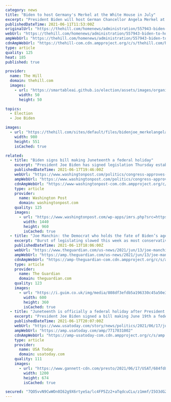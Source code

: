 ```yaml
---
category: news
title: "Biden to host Germany's Merkel at the White House in July"
excerpt: "President Biden will host German Chancellor Angela Merkel at the White House next month, his third in-person visit with a foreign leader in Washington since taking office at the beginning of this year."
publishedDateTime: 2021-06-11T11:53:00Z
originalUrl: "https://thehill.com/homenews/administration/557943-biden-to-host-germanys-merkel-at-the-white-house-in-july"
webUrl: "https://thehill.com/homenews/administration/557943-biden-to-host-germanys-merkel-at-the-white-house-in-july"
ampWebUrl: "https://thehill.com/homenews/administration/557943-biden-to-host-germanys-merkel-at-the-white-house-in-july?amp"
cdnAmpWebUrl: "https://thehill-com.cdn.ampproject.org/c/s/thehill.com/homenews/administration/557943-biden-to-host-germanys-merkel-at-the-white-house-in-july?amp"
type: article
quality: 125
heat: 185
published: true

provider:
  name: The Hill
  domain: thehill.com
  images:
    - url: "https://smartableai.github.io/election/assets/images/organizations/thehill.com-50x50.jpg"
      width: 50
      height: 50

topics:
  - Election
  - Joe Biden

images:
  - url: "https://thehill.com/sites/default/files/bidenjoe_merkelangela_germany_getty.jpg"
    width: 980
    height: 551
    isCached: true

related:
  - title: "Biden signs bill making Juneteenth a federal holiday"
    excerpt: "President Joe Biden has signed legislation Thursday establishing a new federal holiday commemorating the end of slavery, saying he believes it will go down as one of the greatest honors he has as pres"
    publishedDateTime: 2021-06-17T19:46:00Z
    webUrl: "https://www.washingtonpost.com/politics/congress-approves-bill-to-make-juneteenth-a-federal-holiday/2021/06/17/55035578-cf4f-11eb-a224-bd59bd22197c_story.html"
    ampWebUrl: "https://www.washingtonpost.com/politics/congress-approves-bill-to-make-juneteenth-a-federal-holiday/2021/06/17/55035578-cf4f-11eb-a224-bd59bd22197c_story.html?outputType=amp"
    cdnAmpWebUrl: "https://www-washingtonpost-com.cdn.ampproject.org/c/s/www.washingtonpost.com/politics/congress-approves-bill-to-make-juneteenth-a-federal-holiday/2021/06/17/55035578-cf4f-11eb-a224-bd59bd22197c_story.html?outputType=amp"
    type: article
    provider:
      name: Washington Post
      domain: washingtonpost.com
    quality: 125
    images:
      - url: "https://www.washingtonpost.com/wp-apps/imrs.php?src=https://arc-anglerfish-washpost-prod-washpost.s3.amazonaws.com/public/DFULVLWPVAI6XIREXVM32IQZPQ.jpg&w=1440"
        width: 1440
        height: 960
        isCached: true
  - title: "Joe Manchin: the Democrat who holds the fate of Biden’s agenda in his hands"
    excerpt: "Burst of legislating slowed this week as most conservative Senate Democrat thrust into position of unique power"
    publishedDateTime: 2021-06-13T18:06:00Z
    webUrl: "https://www.theguardian.com/us-news/2021/jun/13/joe-manchin-biden-agenda-senate-democrats"
    ampWebUrl: "https://amp.theguardian.com/us-news/2021/jun/13/joe-manchin-biden-agenda-senate-democrats"
    cdnAmpWebUrl: "https://amp-theguardian-com.cdn.ampproject.org/c/s/amp.theguardian.com/us-news/2021/jun/13/joe-manchin-biden-agenda-senate-democrats"
    type: article
    provider:
      name: The Guardian
      domain: theguardian.com
    quality: 123
    images:
      - url: "https://i.guim.co.uk/img/media/808df3efdb5a196330c45a50e30edb178e13b9fb/0_268_5578_3347/master/5578.jpg?width=300&quality=45&auto=format&fit=max&dpr=2&s=8c3dad6c7987a52609e907505aff5994"
        width: 600
        height: 360
        isCached: true
  - title: "Juneteenth is officially a federal holiday after President Biden signs bill in White House ceremony"
    excerpt: "President Joe Biden signed a bill making June 19th a federal holiday at a White House ceremony with Vice President Kamala Harris, Opal Lee and others."
    publishedDateTime: 2021-06-17T20:07:00Z
    webUrl: "https://www.usatoday.com/story/news/politics/2021/06/17/juneteenth-bill-marking-end-slavery-us-signed-biden/7717031002/"
    ampWebUrl: "https://amp.usatoday.com/amp/7717031002"
    cdnAmpWebUrl: "https://amp-usatoday-com.cdn.ampproject.org/c/s/amp.usatoday.com/amp/7717031002"
    type: article
    provider:
      name: USA Today
      domain: usatoday.com
    quality: 111
    images:
      - url: "https://www.gannett-cdn.com/presto/2021/06/17/USAT/684fd8b3-250a-4316-a03d-5b9c21fcb137-USATSI_14827992.jpg?auto=webp&crop=1023,575,x1,y65&format=pjpg&width=1200"
        width: 1200
        height: 674
        isCached: true

secured: "7QO5vvN9CwWOn0I62g9X6rtyeSa/lc4FP5Zz2+aTqdcuCLu/z1mmf/I5O3dGZyjOAhqWj0dy/yEqs8x0F+c96L11hSHQyFBaxjzdQf6GVi87CSOXhFHIZPb37yXyFuLLELNegiCdCmo7RlHOdhw4DEw19euzuJWJwN1mF4ykeoI4vXlEUbWwpze4MbHg4hoWzQoMCavshrfUF6NY7DPladfLjV8uxlXp3Le29zJhXx4AD9MlNvgf2r/kw1idE91KxgXTQG3lFEq9fh6tPeKJvBTraEIC/dmbOT02+L/qM3s+bYwiXUERnrXIf8okLFgascI/HhfNFSZ7DqsMQlXMXcVqZh01w1Xy/9hE/HEymPQ=;GD6PR6sxOsC2Br6AWyvNAQ=="
---
```


